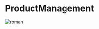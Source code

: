 # ProductManagement
![roman](https://github.com/user-attachments/assets/c9c01f2c-2e85-4742-a07d-020a98a885bf)
